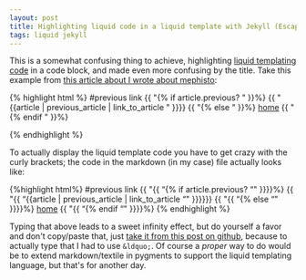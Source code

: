 ```yaml
--- 
layout: post
title: Highlighting liquid code in a liquid template with Jekyll (Escape a liquid templating tag)
tags: liquid jekyll
---
```


This is a somewhat confusing thing to achieve, highlighting [liquid templating code][1] in a code block, and made even more confusing by the title. Take this example from [this article about I wrote about mephisto][2]:

{% highlight html %}
#previous link
{{ "{% if article.previous? " }}%}
  {{ "{{article | previous_article | link_to_article " }}}}
{{ "{% else " }}%}
  <a href="/">home</a>
{{ "{% endif " }}%}

{% endhighlight %}


To actually display the liquid template code you have to get crazy with the curly brackets; the code in the markdown (in my case) file actually looks like:

{%highlight html%}
#previous link
{{ "{{ “{% if article.previous? “" }}}}%}
	{{ "{{ “{{article | previous_article | link_to_article  “" }}}}}}
{{ "{{ “{% else “" }}}}%}
  <a href="/">home</a>
{{ "{{ “{% endif “" }}}}%}
{% endhighlight %}


Typing that above leads to a sweet infinity effect, but do yourself a favor and don't copy/paste that, just [take it from this post on github][3], because to actually type that I had to use `&ldquo;`. Of course a *proper* way to do would be to extend markdown/textile in pygments to support the liquid templating language, but that's for another day.



  [1]: http://liquidmarkup.org/
  [2]: /2009/04/17/mephisto-next-article-link-and-previous-article-link/
  [3]: http://github.com/scottkf/tesoriere.com/blob/master/_posts/2010-08-25-liquid-code-in-a-liquid-template-with-jekyll.markdown#L9-17


